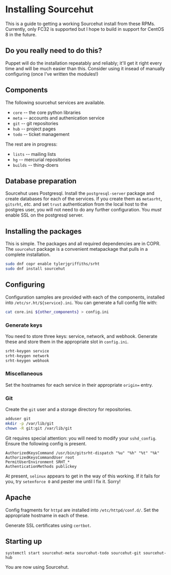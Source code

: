 # Installing Sourcehut

This is a guide to getting a working Sourcehut install from these
RPMs. Currently, only FC32 is supported but I hope to build in support
for CentOS 8 in the future.

## Do you really need to do this?

Puppet will do the installation repeatably and reliably; it'll get
it right every time and will be much easier than this. Consider 
using it insead of manually configuring (once I've written the
modules!)

## Components

The following sourcehut services are available.

* `core` -- the core python libraries
* `meta` -- accounts and authenication service
* `git` -- git repositories
* `hub` -- project pages
* `todo` -- ticket management

The rest are in progress:

* `lists` -- mailing lists
* `hg` -- mercurial repositories
* `builds` -- thing-doers

## Database preparation

Sourcehut uses Postgresql. Install the `postgresql-server` package and
create databases for each of the services.  If you create them as
`metasrht`, `gitsrht`, _etc._ and set `trust` authentication from the
local host to the postgres user, you will not need to do any further
configuration. You _must_ enable SSL on the postgresql server.

## Installing the packages

This is simple. The packages and all required dependencies are in
COPR. The `sourcehut` package is a convenient metapackage that 
pulls in a complete installation.

````sh
sudo dnf copr enable tylerjgriffiths/srht
sudo dnf install sourcehut
````

## Configuring

Configuration samples are provided with each of the components,
installed into `/etc/sr.ht/${service}.ini`. You can generate a 
full config file with:

````sh
cat core.ini ${other_components} > config.ini
````

### Generate keys

You need to store three keys: service, network, and webhook.
Generate these and store them in the appropriate slot in 
`config.ini`.

````sh
srht-keygen service
srht-keygen network
srht-keygen webhook
````

### Miscellaneous
Set the hostnames for each service in their appropriate `origin=`
entry. 

### Git

Create the `git` user and a storage directory for repositories.

````sh
adduser git
mkdir -p /var/lib/git
chown -R git:git /var/lib/git
````

Git requires special attention: you will need to modify your 
`sshd_config`. Ensure the following config is present.

````
AuthorizedKeysCommand /usr/bin/gitsrht-dispatch "%u" "%h" "%t" "%k"
AuthorizedKeysCommandUser root
PermitUserEnvironment SRHT_*
AuthenticationMethods publickey
````

At present, `selinux` appears to get in the way of this working.
If it fails for you, try `setenforce 0` and pester me until I
fix it. Sorry!

## Apache

Config fragments for `httpd` are installed into `/etc/httpd/conf.d/`.
Set the appropriate hostname in each of these. 

Generate SSL certificates using `certbot`.

## Starting up

`systemctl start sourcehut-meta sourcehut-todo sourcehut-git sourcehut-hub`

You are now using Sourcehut.


